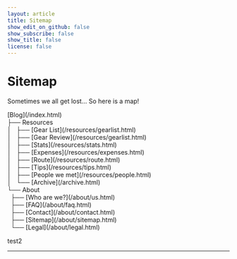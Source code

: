 ```yaml
---
layout: article
title: Sitemap
show_edit_on_github: false
show_subscribe: false
show_title: false
license: false
---
```


# Sitemap

Sometimes we all get lost... So here is a map!

<link rel="stylesheet" type="text/css" href="/assets/css/textdeco.css">
<span class="mono">
[Blog](/index.html)<br>
├── Resources<br>
│   ├── [Gear List](/resources/gearlist.html)<br>
│   ├── [Gear Review](/resources/gearlist.html)<br>
│   ├── [Stats](/resources/stats.html)<br>
│   ├── [Expenses](/resources/expenses.html)<br>
│   ├── [Route](/resources/route.html)<br>
│   ├── [Tips](/resources/tips.html)<br>
│   ├── [People we met](/resources/people.html)<br>
│   └── [Archive](/archive.html)<br>
└── About<br>
&nbsp;     ├── [Who are we?](/about/us.html)<br>
&nbsp;     ├── [FAQ](/about/faq.html)<br>
&nbsp;     ├── [Contact](/about/contact.html)<br>
&nbsp;     ├── [Sitemap](/about/sitemap.html)<br>
&nbsp;     └── [Legal](/about/legal.html)<br>
    </span>

test2

***
